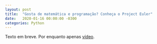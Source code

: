 ```yaml
---
layout: post
title:  "Gosta de matemática e programação? Conheça o Project Euler"
date:   2020-01-16 00:00:00 -0300
categories: Python
---
```

Texto em breve. Por enquanto apenas [vídeo](https://www.youtube.com/watch?v=E6UAbupbbSE).

